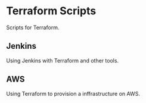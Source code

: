 # Terraform Scripts
Scripts for Terraform.

## Jenkins
Using Jenkins with Terraform and other tools.

## AWS
Using Terraform to provision a inffrastructure on AWS.
